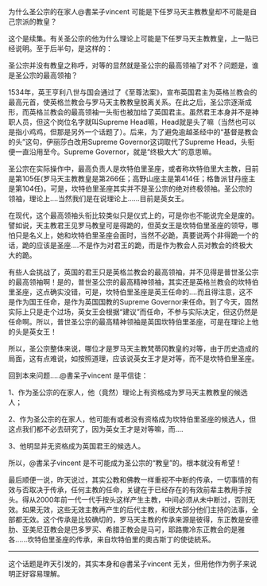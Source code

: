 为什么圣公宗的在家人@書呆子vincent 可能是下任罗马天主教教皇却不可能是自己宗派的教皇？

这个是续集。有关圣公宗的他为什么理论上可能是下任罗马天主教教皇，上一贴已经说明。至于后半句，是这样的：

圣公宗并没有教皇之称呼，对等的显然就是圣公宗的最高领袖了对不？问题是，谁是圣公宗的最高领袖？

1534年，英王亨利八世与国会通过了《至尊法案》，宣布英国君主为英格兰教会的最高元首，使英格兰教会与罗马天主教教皇脱离关系。在此之后，圣公宗逐渐成形，而英格兰教会的最高领袖一头衔也被加给了英国君主。虽然君王本身并不是神职人员，但这个岗位名字就叫Supreme Head嘛，Head就是头了嘛（当然也可以是指小鸡鸡，但那是另外一个话题了）。后来，为了避免逾越圣经中的“基督是教会的头”这句，伊丽莎白改用Supreme Governor这词取代了Supreme Head，头衔便一直沿用至今。Supreme Governor，就是“终极大大”的意思嘛。

圣公宗在实际操作中，最高负责人是坎特伯里圣座，或者称坎特伯里大主教，目前是第105任(罗马天主教教皇是第266任；高野山座主是第414任；格鲁派甘丹座主是第104任)。可是，坎特伯里圣座其实并不是圣公宗的绝对终极领袖。圣公宗的领袖，理论上....当然我们是在说理论上......目前是英女王。

在现代，这个最高领袖头衔比较类似只是仪式上的，可是你也不能说完全是废的。譬如说，天主教君王见罗马教皇可是得跪的，但英女王是坎特伯里圣座的领导，哪怕只是名义上，她和坎特伯里圣座会面时，当然不必跪，真要说两个非得跪一个的话，跪的应该是圣座....不是作为对君王的跪，而是作为教会人员对教会的终极大大的跪。

有些人会挑战了，英国的君王只是英格兰教会的最高领袖，并不见得是普世圣公宗的最高领袖啊！是的，普世圣公宗的最高精神领袖，其实还是英格兰教会的坎特伯里圣座，这点确实没错，可是，坎特伯里圣座是英王任命的....而且得注意，这不是作为国王任命，是作为英国国教的Supreme Governor来任命。到了今天，固然实际上只是走个过场，英女王会根据“建议”而任命，不参与实际决定，但这仍然是任命啊。所以，普世圣公宗的最高精神领袖是英国坎特伯里圣座，可是在理论上他的头是英女王！

所以，圣公宗整体来说，哪位才是罗马天主教梵蒂冈教皇的对等，由于历史造成的局面，这有点难说，如按照道理，应该说英女王才是对等，而不是坎特伯里圣座。

回到本来问题.....@書呆子vincent 是平信徒：

1、作为圣公宗的在家人，他（竟然）理论上有资格成为罗马天主教教皇的候选人；

2、作为圣公宗的在家人，他可能有或者没有资格成为坎特伯里圣座的候选人，但这点我们都不必去研究了，因为英女王才是对等嘛，而....

3、他明显并无资格成为英国君王的候选人。

所以，@書呆子vincent 是不可能成为圣公宗的“教皇”的。根本就没有希望！

最后顺便一说，昨天说过，其实公教和佛教一样重视不中断的传承，一切事情的有效与否取决于传承，任何主教的任命，关键在于已经存在的有效前辈主教用手按头。得从2000年前一代一代手按头这样产生主教，中间必须从未中断过，否则无效。如果无效，这些无效主教再产生的后代主教，和很大部分他们主持的法事，全部都无效。这个传承是比较确切的，罗马天主教的传承来源是彼得，东正教是安德肋、亚美尼亚教会是巴多罗买、希腊正教会是马可，耶路撒冷东正教会的是雅各......坎特伯里圣座的传承，来自坎特伯里的奧古斯丁的使徒統系。

----------------

这个话题是昨天引发的，其实本身和@書呆子vincent 无关，但用他作为例子来说明正好容易理解。
